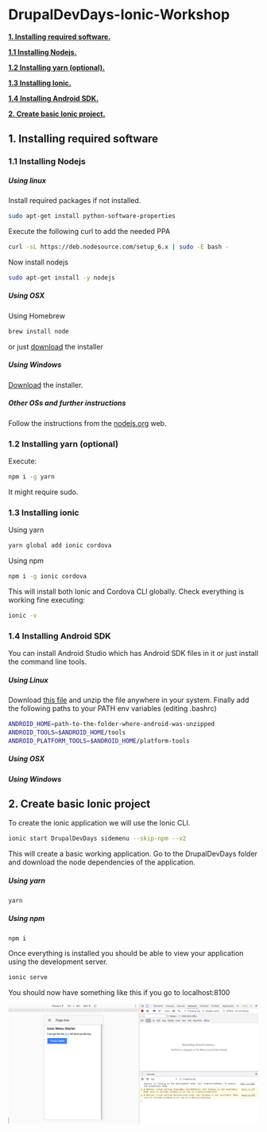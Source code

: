 # DrupalDevDays-Ionic-Workshop

[**1. Installing required software.**](#1-installing-required-software)

[**1.1 Installing Nodejs.**](#11-installing-nodejs)

[**1.2 Installing yarn (optional).**](#12-installing-yarn-optional)

[**1.3 Installing Ionic.**](#13-installing-ionic)

[**1.4 Installing Android SDK.**](#14-installing-android-sdk)

[**2. Create basic Ionic project.**](#2-create-basic-ionic-project)

## 1. Installing required software
 
### 1.1 Installing Nodejs

##### Using linux

Install required packages if not installed.

```bash
sudo apt-get install python-software-properties
```

Execute the following curl to add the needed PPA

```bash
curl -sL https://deb.nodesource.com/setup_6.x | sudo -E bash -
```

Now install nodejs

```bash
sudo apt-get install -y nodejs
```

##### Using OSX

Using Homebrew

```bash
brew install node
```

or just [download](http://nodejs.org/#download) the installer

##### Using Windows

[Download](http://nodejs.org/#download)  the installer.

##### Other OSs and further instructions

Follow the instructions from the [nodejs.org](https://nodejs.org/es/download/package-manager/) web.

### 1.2 Installing yarn (optional)

Execute:

```bash
npm i -g yarn
```

It might require sudo.

### 1.3 Installing ionic

Using yarn

```bash
yarn global add ionic cordova
```

Using npm

```bash
npm i -g ionic cordova
```

This will install both Ionic and Cordova CLI globally. Check everything is working fine executing:

```bash
ionic -v
```

### 1.4 Installing Android SDK

You can install Android Studio which has Android SDK files in it or just install the command line tools.

##### Using Linux

Download [this file](https://dl.google.com/android/repository/tools_r25.2.3-linux.zip) and unzip the file anywhere in
 your system. Finally add the following paths to your PATH env variables (editing .bashrc)
 
```bash
ANDROID_HOME=path-to-the-folder-where-android-was-unzipped
ANDROID_TOOLS=$ANDROID_HOME/tools
ANDROID_PLATFORM_TOOLS=$ANDROID_HOME/platform-tools
```

##### Using OSX


##### Using Windows

## 2. Create basic Ionic project

To create the ionic application we will use the Ionic CLI.

```bash
ionic start DrupalDevDays sidemenu --skip-npm --v2
```

This will create a basic working application. Go to the DrupalDevDays folder and download the node dependencies of the 
application.

##### Using yarn

```
yarn
```

##### Using npm
```
npm i
```

Once everything is installed you should be able to view your application using the development server.

```bash
ionic serve
```

You should now have something like this if you go to localhost:8100

![basic image](./images/basic_app.png)
